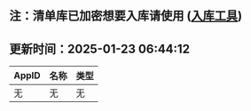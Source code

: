 ## 注：清单库已加密想要入库请使用 ([入库工具](https://github.com/BlankTMing/ManifestAutoUpdate/releases))

## 更新时间：2025-01-23 06:44:12
| AppID | 名称 | 类型  |
| :-------------------- | :----------------------------- | :----------- |
| 无 | 无 | 无 |
